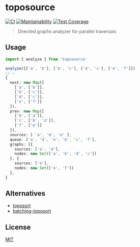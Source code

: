 # toposource
[![CI](https://github.com/semrel-extra/toposource/actions/workflows/ci.yaml/badge.svg?branch=master&event=push)](https://github.com/semrel-extra/toposource/actions/workflows/ci.yaml)
[![Maintainability](https://api.codeclimate.com/v1/badges/41fea7047ed5521e2075/maintainability)](https://codeclimate.com/github/semrel-extra/toposource/maintainability)
[![Test Coverage](https://api.codeclimate.com/v1/badges/41fea7047ed5521e2075/test_coverage)](https://codeclimate.com/github/semrel-extra/toposource/test_coverage)
> Directed graphs analyzer for parallel traversals

## Usage

```ts
import { analyze } from 'toposource'

analyze([['a', 'b'], ['b', 'c'], ['d', 'c'], ['e', 'f']])
// →
{
  next: new Map([
    ['a', ['b']],
    ['b', ['c']],
    ['d', ['c']],
    ['e', ['f']]
  ]),
  prev: new Map([
    ['b', ['a']],
    ['c', ['b', 'd']],
    ['f', ['e']]
  ]),
  sources: [ 'a', 'd', 'e' ],
  queue: ['a', 'd', 'e', 'b', 'c', 'f'],
  graphs: [{
    sources: ['a', 'd'],
    nodes: new Set(['a', 'b', 'd', 'c'])
  }, {
    sources: ['e'],
    nodes: new Set(['e', 'f'])
  },
}
```

## Alternatives
* [toposort](https://github.com/marcelklehr/toposort)
* [batching-toposort](https://github.com/glebec/batching-toposort)

## License
[MIT](./LICENSE)
